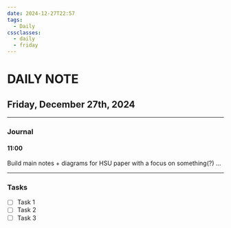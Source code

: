 ```yaml
---
date: 2024-12-27T22:57
tags:
  - Daily
cssclasses:
  - daily
  - friday
---
```

# DAILY NOTE
## Friday, December 27th, 2024
***
### Journal
#### 11:00
Build main notes + diagrams for HSU paper with a focus on something(?)
...
***
### Tasks
- [ ] Task 1
- [ ] Task 2
- [ ] Task 3